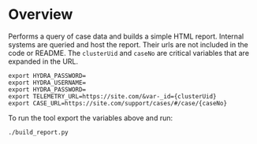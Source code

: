 # Overview

Performs a query of case data and builds a simple HTML report.  Internal systems are queried and host the report.  Their urls are not included in the code or README.  The `clusterUid` and `caseNo` are critical variables that are expanded in the URL.

~~~
export HYDRA_PASSWORD=
export HYDRA_USERNAME=
export HYDRA_PASSWORD=
export TELEMETRY_URL=https://site.com/&var-_id={clusterUid}
export CASE_URL=https://site.com/support/cases/#/case/{caseNo}
~~~

To run the tool export the variables above and run:

~~~
./build_report.py
~~~